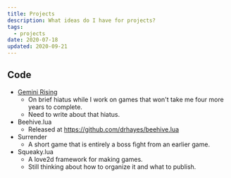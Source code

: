 ```yaml
---
title: Projects
description: What ideas do I have for projects?
tags:
  - projects
date: 2020-07-18
updated: 2020-09-21
---
```


## Code

  * [Gemini Rising][gr]
    - On brief hiatus while I work on games that won't take me four more years to complete.
    - Need to write about that hiatus.
  * Beehive.lua
    - Released at https://github.com/drhayes/beehive.lua
  * Surrender
    - A short game that is entirely a boss fight from an earlier game.
  * Squeaky.lua
    - A love2d framework for making games.
    - Still thinking about how to organize it and what to publish.


[gr]: /games/gemini-rising
